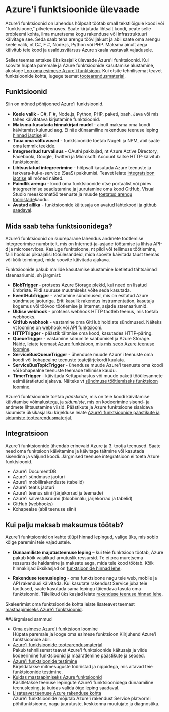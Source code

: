 <properties
   pageTitle="Azure'i töötab ülevaade | Microsoft Azure'i"
   description="Mõista, kuidas optimeerida asünkroonne töökoormus minutiga Azure'i funktsioonide abil."
   services="functions"
   documentationCenter="na"
   authors="mattchenderson"
   manager="erikre"
   editor=""
   tags=""
   keywords="Azure'i funktsioone, funktsioonide, event töötlus, webhooks, dünaamiline Arvuta, serverless arhitektuur"/>

<tags
   ms.service="functions"
   ms.devlang="multiple"
   ms.topic="get-started-article"
   ms.tgt_pltfrm="multiple"
   ms.workload="na"
   ms.date="08/29/2016"
   ms.author="cfowler;mahender;glenga"/>
   
   
# <a name="azure-functions-overview"></a>Azure'i funktsioonide ülevaade

Azure'i funktsioonid on lahendus hõlpsalt töötab small tekstilõigule koodi või "funktsioone," pilveteenuses. Saate kirjutada lihtsalt koodi, peate selle probleemi kohta, ilma muretsema kogu rakenduse või infrastruktuuri käivitage see. Seda saab teha arengu tööviljakust ja abil saate oma arengu keele valik, nt C#, F #, Node.js, Python või PHP. Maksma ainult aega käivitub teie kood ja usaldusväärsus Azure skaala vastavalt vajadusele.

Selles teemas antakse üksikasjalik ülevaade Azure'i funktsioonid. Kui soovite hüpata paremale ja Azure funktsioonide kasutamise alustamine, alustage [Loo oma esimese Azure'i funktsioon](functions-create-first-azure-function.md). Kui otsite tehnilisemat teavet funktsioonide kohta, lugege teemat [tootearendusmaterjal](functions-reference.md).

## <a name="features"></a>Funktsioonid

Siin on mõned põhijooned Azure'i funktsioonid.
    
* **Keele valik** - C#, F #, Node.js, Python, PHP, paketi, bash, Java või mis tahes käivitatava kirjutamine funktsioonid.
* **Maksma-kasutada hinnakirjad mudel** - ainult maksma oma koodi käivitamist kulunud aeg. Ei näe dünaamiline rakenduse teenuse leping [hinnad jaotise](#pricing) all.  
* **Tuua oma sõltuvused** - funktsioonide toetab Nugeti ja NPM, abil saate oma lemmik teekide.  
* **Integreeritud turvalisus** - OAuthi pakkujad, nt Azure Active Directory, Facebooki, Google, Twitteri ja Microsofti Account kaitse HTTP-käivitub funktsioonid.  
* **Lihtsustatud integreerimine** - hõlpsalt kasutada Azure teenuste ja tarkvara-kui-a-service (SaaS) pakkumisi. Teavet leiate [integratsioon jaotise](#integrations) all mõned näited.  
* **Paindlik arengu** - kood oma funktsioonide otse portaalist või pidev integreerimise seadistamine ja juurutamine oma kood GitHub, Visual Studio meeskonnatöö teenuste ja muude [toetatud arengu tööriistade](../app-service-web/web-sites-deploy.md#deploy-using-an-ide)kaudu.  
* **Avatud allika** - funktsioonide käitusaja on avatud lähtekoodi ja [github saadaval](https://github.com/azure/azure-webjobs-sdk-script).  

## <a name="what-can-i-do-with-functions"></a>Mida saab teha funktsioonidega?

Azure'i funktsioonid on suurepärane lahendus andmete töötlemise integreerimise numbritelt, mis on Interneti-ja-asjade töötamise ja lihtsa API-d ja microservices. Kaaluge funktsioone, nt pildi või tellimuse töötlemine, faili hooldus pikaajalisi tööülesandeid, mida soovite käivitada taust teemas või kõik toimingud, mida soovite käivitada ajakava. 

Funktsioonide pakub mallide kasutamise alustamine loetletud tähtsaimad stsenaariumid, sh järgmist:

* **BlobTrigger** - protsess Azure Storage plekid, kui need on lisatud ümbriste. Pildi suuruse muutmiseks võite seda kasutada.
* **EventHubTrigger** - vastamine sündmused, mis on esitatud Azure sündmuse jaoturiga. Eriti kasulik rakendus instrumentation, kasutaja kogemus või töövoo töötlemise ja Internet, asjade stsenaariumid.
* **Üldise webhook** - protsess webhook HTTP taotleb teenus, mis toetab webhooks.
* **GitHub webhook** - vastamine oma GitHub hoidlate sündmused. Näiteks vt [loomine on webhook või API funktsiooni](functions-create-a-web-hook-or-api-function.md).
* **HTTPTrigger** - päästik täitmise oma kood, kasutades HTTP-päring.
* **QueueTrigger** - vastamine sõnumite saabumisel ja Azure Storage. Näide, leiate teemast [Azure funktsioon, mis mis seob Azure teenuse loomine](functions-create-an-azure-connected-function.md).
* **ServiceBusQueueTrigger** - ühenduse muude Azure'i teenuste oma koodi või kohapealne teenuste teatejärjekordi kuulata. 
* **ServiceBusTopicTrigger** - ühenduse muude Azure'i teenuste oma koodi või kohapealne teenuste teemade tellimise kaudu. 
* **TimerTrigger** - käivitada Kettapuhastus või muude paketi tööülesannete eelmääratletud ajakava. Näiteks vt [sündmuse töötlemiseks funktsioon loomine](functions-create-an-event-processing-function.md).

Azure'i funktsioonide toetab *päästikute*, mis on teie koodi käivitamise käivitamise võimalustega, ja *sidumiste*, mis on kodeerimine sisend- ja andmete lihtsustamine viisid. Päästikute ja Azure funktsioone sisaldava sidumiste üksikasjaliku kirjelduse leiate [Azure'i funktsioonide päästikute ja sidumiste tootearendusmaterjal](functions-triggers-bindings.md).


## <a name="integrations"></a>Integratsioon

Azure'i funktsioonide ühendab erinevaid Azure ja 3. tootja teenused. Saate need oma funktsioon käivitamine ja käivitage täitmine või kasutada sisendina ja väljund koodi. Järgmised teenuse integratsioon ei toeta Azure funktsioonid. 

* Azure'i DocumentDB
* Azure'i sündmuse jaoturi 
* Azure'i mobiilirakenduste (tabelid)
* Azure'i teatis jaoturi
* Azure'i teenus siini (järjekorrad ja teemade)
* Azure'i salvestusruumi (bloobimälu, järjekorrad ja tabelid) 
* GitHub (webhooks)
* Kohapealse (abil teenuse siini)

## <a name="pricing"></a>Kui palju maksab maksumus töötab?

Azure'i funktsioonid on kahte tüüpi hinnad lepingud, valige üks, mis sobib kõige paremini teie vajadustele. 

* **Dünaamiliste majutusteenuse leping** – kui teie funktsioon töötab, Azure pakub kõik vajalikud arvutuslik ressursid. Te ei pea muretsema ressursside haldamine ja maksate aega, mida teie kood töötab. Kõik hinnakirjad üksikasjad on [funktsioonide hinnad lehe](/pricing/details/functions). 

* **Rakenduse teenusleping** - oma funktsioone nagu teie web, mobile ja API rakendusi käivitada. Kui kasutate rakendust Service juba teie taotlused, saate kasutada sama lepingu täiendava tasuta oma funktsioonid. Täielikud üksikasjad leiate [rakenduse teenuse hinnad lehe](/pricing/details/app-service/).

Skaleerimist oma funktsioonide kohta leiate lisateavet teemast [mastaapimiseks Azure'i funktsioonid](functions-scale.md).

##<a name="next-steps"></a>Järgmised sammud

+ [Oma esimese Azure'i funktsioon loomine](functions-create-first-azure-function.md)  
Hüpata paremale ja looge oma esimese funktsioon Kiirjuhend Azure'i funktsioonide abil. 
+ [Azure'i funktsioonide tootearendusmaterjal](functions-reference.md)  
Pakub tehnilisemat teavet Azure'i funktsioonide käitusaja ja viide kodeerimine funktsioonid ja määratlemine päästikute ja seosed.
+ [Azure'i funktsioonide testimine](functions-test-a-function.md)  
Kirjeldatakse mitmesuguste tööriistad ja nippidega, mis aitavad teie funktsioonide testimine.
+ [Kuidas mastaapimiseks Azure funktsioonid](functions-scale.md)  
Käsitletakse teenuse lepingute Azure'i funktsioonidega dünaamiline teenusleping, ja kuidas valida õige leping saadaval. 
+ [Lisateavet teenuse Azure rakenduse kohta](../app-service/app-service-value-prop-what-is.md)  
Azure'i funktsioonide mõjutab Azure'i rakendust Service platvormi põhifunktsioone, nagu juurutuste, keskkonna muutujate ja diagnostika. 